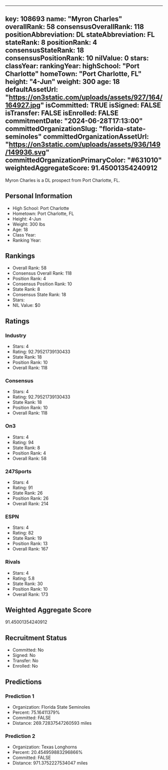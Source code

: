 ---
  key: 108693
  name: "Myron Charles"
  overallRank: 58
  consensusOverallRank: 118
  positionAbbreviation: DL
  stateAbbreviation: FL
  stateRank: 8
  positionRank: 4
  consensusStateRank: 18
  consensusPositionRank: 10
  nilValue: 0
  stars: 
  classYear: 
  rankingYear: 
  highSchool: "Port Charlotte"
  homeTown: "Port Charlotte, FL"
  height: "4-Jun"
  weight: 300
  age: 18
  defaultAssetUrl: "https://on3static.com/uploads/assets/927/164/164927.jpg"
  isCommitted: TRUE
  isSigned: FALSE
  isTransfer: FALSE
  isEnrolled: FALSE
  commitmentDate: "2024-06-28T17:13:00"
  committedOrganizationSlug: "florida-state-seminoles"
  committedOrganizationAssetUrl: "https://on3static.com/uploads/assets/936/149/149936.svg"
  committedOrganizationPrimaryColor: "#631010"
  weightedAggregateScore: 91.45001354240912
  ---
  
  Myron Charles is a DL prospect from Port Charlotte, FL.
  
  ## Personal Information
  - High School: Port Charlotte
  - Hometown: Port Charlotte, FL
  - Height: 4-Jun
  - Weight: 300 lbs
  - Age: 18
  - Class Year: 
  - Ranking Year: 
  
  ## Rankings
  - Overall Rank: 58
  - Consensus Overall Rank: 118
  - Position Rank: 4
  - Consensus Position Rank: 10
  - State Rank: 8
  - Consensus State Rank: 18
  - Stars: 
  - NIL Value: $0
  
  ## Ratings
  
  ### Industry
  - Stars: 4
  - Rating: 92.79521739130433
  - State Rank: 18
  - Position Rank: 10
  - Overall Rank: 118
  
  ### Consensus
  - Stars: 4
  - Rating: 92.79521739130433
  - State Rank: 18
  - Position Rank: 10
  - Overall Rank: 118
  
  ### On3
  - Stars: 4
  - Rating: 94
  - State Rank: 8
  - Position Rank: 4
  - Overall Rank: 58
  
  ### 247Sports
  - Stars: 4
  - Rating: 91
  - State Rank: 26
  - Position Rank: 26
  - Overall Rank: 214
  
  ### ESPN
  - Stars: 4
  - Rating: 82
  - State Rank: 19
  - Position Rank: 13
  - Overall Rank: 167
  
  ### Rivals
  - Stars: 4
  - Rating: 5.8
  - State Rank: 30
  - Position Rank: 10
  - Overall Rank: 173
  
  ## Weighted Aggregate Score
  91.45001354240912
  
  ## Recruitment Status
  - Committed: No
  - Signed: No
  - Transfer: No
  - Enrolled: No
  
  
  
  ## Predictions
  
  ### Prediction 1
  - Organization: Florida State Seminoles
  - Percent: 75.16411379%
  - Committed: FALSE
  - Distance: 269.72837547260593 miles
  
  ### Prediction 2
  - Organization: Texas Longhorns
  - Percent: 20.454959883296866%
  - Committed: FALSE
  - Distance: 971.3752227534047 miles
  